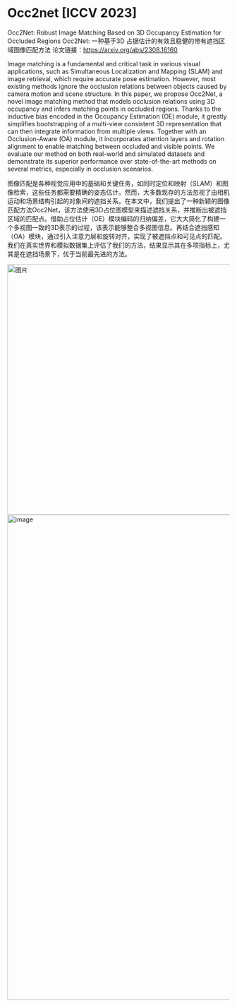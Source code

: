 # Occ2net [ICCV 2023]
Occ2Net: Robust Image Matching Based on 3D Occupancy Estimation for Occluded Regions
Occ2Net: 一种基于3D 占据估计的有效且稳健的带有遮挡区域图像匹配方法
论文链接：https://arxiv.org/abs/2308.16160

Image matching is a fundamental and critical task in various visual applications, such as Simultaneous Localization and Mapping (SLAM) and image retrieval, which require accurate pose estimation. However, most existing methods ignore the occlusion relations between objects caused by camera motion and scene structure. In this paper, we propose Occ2Net, a novel image matching method that models occlusion relations using 3D occupancy and infers matching points in occluded regions. Thanks to the inductive bias encoded in the Occupancy Estimation (OE) module, it greatly simplifies bootstrapping of a multi-view consistent 3D representation that can then integrate information from multiple views. Together with an Occlusion-Aware (OA) module, it incorporates attention layers and rotation alignment to enable matching between occluded and visible points. We evaluate our method on both real-world and simulated datasets and demonstrate its superior performance over state-of-the-art methods on several metrics, especially in occlusion scenarios.

图像匹配是各种视觉应用中的基础和关键任务，如同时定位和映射（SLAM）和图像检索，这些任务都需要精确的姿态估计。然而，大多数现存的方法忽视了由相机运动和场景结构引起的对象间的遮挡关系。在本文中，我们提出了一种新颖的图像匹配方法Occ2Net，该方法使用3D占位图模型来描述遮挡关系，并推断出被遮挡区域的匹配点。借助占位估计（OE）模块编码的归纳偏差，它大大简化了构建一个多视图一致的3D表示的过程，该表示能够整合多视图信息。再结合遮挡感知（OA）模块，通过引入注意力层和旋转对齐，实现了被遮挡点和可见点的匹配。我们在真实世界和模拟数据集上评估了我们的方法，结果显示其在多项指标上，尤其是在遮挡场景下，优于当前最先进的方法。

<img width="568" alt="图片" src="https://github.com/megvii-research/Occ2net/assets/106311350/681a9bb8-593c-4f25-84f1-e62dad238051">
<img width="1100" alt="image" src="https://github.com/megvii-research/Occ2net/assets/106311350/b0a2f03b-67bf-48fc-813e-d4b2f37d5070">





